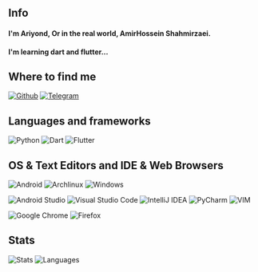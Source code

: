 ## Info

#### I'm Ariyond, Or in the real world, AmirHossein Shahmirzaei.
#### I'm learning dart and flutter...

## Where to find me

[![Github](https://img.shields.io/badge/-Github-181717?style=for-the-badge&logo=Github&logoColor=white)](https://github.com/Ariyond)
[![Telegram](https://img.shields.io/badge/Telegram-2CA5E0?style=for-the-badge&logo=telegram&logoColor=white)](https://t.me/Ariyond)


## Languages and frameworks

![Python](https://img.shields.io/badge/Python-3776AB?style=for-the-badge&logo=python&logoColor=white)
![Dart](https://img.shields.io/badge/-Dart-2589db?style=for-the-badge&logo=Dart&logoColor=white)
![Flutter](https://img.shields.io/badge/-flutter-2589db?style=for-the-badge&logo=flutter&logoColor=white)

## OS & Text Editors and IDE & Web Browsers

![Android](https://img.shields.io/badge/Android-00a03e?style=for-the-badge&logo=android&logoColor=white)
![Archlinux](https://img.shields.io/badge/-Arch%20Linux-0F94D2?style=for-the-badge&logo=archlinux&logoColor=white)
![Windows](https://img.shields.io/badge/-Windows%2011-2CA5E0?style=for-the-badge&logo=windows&logoColor=white)

![Android Studio](https://img.shields.io/badge/Android%20Studio-00a03e.svg?style=for-the-badge&logo=android-studio&logoColor=white)
![Visual Studio Code](https://img.shields.io/badge/Visual%20Studio%20Code-0078d7.svg?style=for-the-badge&logo=visual-studio-code&logoColor=white)
![IntelliJ IDEA](https://img.shields.io/badge/IntelliJIDEA-000000.svg?style=for-the-badge&logo=intellij-idea&logoColor=white)
![PyCharm](https://img.shields.io/badge/pycharm-143?style=for-the-badge&logo=pycharm&logoColor=black&color=black&labelColor=green)
![VIM](https://img.shields.io/badge/VIM-%2311AB00.svg?&style=for-the-badge&logo=vim&logoColor=white)

![Google Chrome](https://img.shields.io/badge/Google%20Chrome-4285F4?style=for-the-badge&logo=GoogleChrome&logoColor=white)
![Firefox](https://img.shields.io/badge/Firefox_Browser-FF7139?style=for-the-badge&logo=Firefox-Browser&logoColor=white)


## Stats

![Stats](https://github-readme-stats.vercel.app/api?username=Ariyond&show_icons=true&count_private=true&hide_border=True&include_all_commits=true&theme=github_dark)  ![Languages](https://github-readme-stats.vercel.app/api/top-langs/?username=Ariyond&layout=compact&theme=github_dark)
